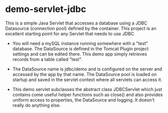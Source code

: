 # demo-servlet-jdbc

This is a simple Java Servlet that accesses a database using a JDBC Datasource (connection pool) defined by the container.
This project is an excellent starting point for any Servlet that needs to use JDBC


- You will need a mySQL instance running somewhere with a "test" database.  The DataSource is defined in the Tomcat Plugin project settings and can be edited there. This demo app simply retrieves records from a table called "test".


- The DataSource name is jdbc/demo and is configured on the server and accessed by the app by that name. The DataSource pool is loaded on startup and saved in the servlet context where all servlets can access it.


- This demo servlet subclasses the abstract class JDBCServlet which just contains come useful helper functions such as close() and also provides uniform access to properties, the DataSource and logging. It doesn't really do anything else.